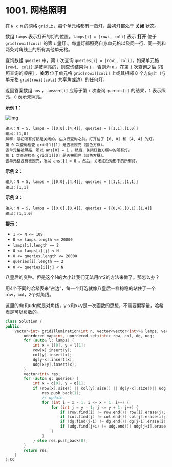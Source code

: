 # 1001. 网格照明

在 `N x N` 的网格 `grid` 上，每个单元格都有一盏灯，最初灯都处于 **关闭** 状态。

数组 `lamps` 表示打开的灯的位置。`lamps[i] = [rowi, coli]` 表示 **打开** 位于 `grid[rowi][coli]` 的第 `i` 盏灯 。每盏灯都照亮自身单元格以及同一行、同一列和两条对角线上的所有其他单元格。

查询数组 `queries` 中，第 `i` 次查询 `queries[i] = [rowi, coli]`，如果单元格 `[rowi, coli]` 是被照亮的，则查询结果为 `1` ，否则为 `0` 。在第 `i` 次查询之后 \[按照查询的顺序] ，**关闭** 位于单元格 `grid[rowi][coli]` 上或其相邻 8 个方向上（与单元格 `grid[rowi][coli]` 共享角或边）的任何灯。

返回答案数组 `ans` ， `answer[i]` 应等于第 `i` 次查询 `queries[i]` 的结果，`1` 表示照亮，`0` 表示未照亮。

**示例 1：**

![img](https://assets.leetcode.com/uploads/2020/08/19/illu\_1.jpg)

```
输入：N = 5, lamps = [[0,0],[4,4]], queries = [[1,1],[1,0]]
输出：[1,0]
解释：最初所有灯都是关闭的。在执行查询之前，打开位于 [0, 0] 和 [4, 4] 的灯。
第 0 次查询检查 grid[1][1] 是否被照亮（蓝色方框）。
该单元格被照亮，所以 ans[0] = 1 。然后，关闭红色方框中的所有灯。​
第 1 次查询检查 grid[1][0] 是否被照亮（蓝色方框）。
该单元格没有被照亮，所以 ans[1] = 0 。然后，关闭红色矩形中的所有灯。
```

**示例 2：**

```
输入：N = 5, lamps = [[0,0],[4,4]], queries = [[1,1],[1,1]]
输出：[1,1]
```

**示例 3：**

```
输入：N = 5, lamps = [[0,0],[0,4]], queries = [[0,4],[0,1],[1,4]]
输出：[1,1,0]
```

**提示：**

* `1 <= N <= 109`
* `0 <= lamps.length <= 20000`
* `lamps[i].length == 2`
* `0 <= lamps[i][j] < N`
* `0 <= queries.length <= 20000`
* `queries[i].length == 2`
* `0 <= queries[i][j] < N`

八皇后的变种。但是这个N的大小让我们无法用n^2的方法来做了。那怎么办？

用4个不同的哈希表来“占边”，每一个灯泡就像八皇后一样稳稳的站住了一个row，col，2个对角线。

这里的dg和udg就是对角线，y-x和x+y是一次函数的思想，不需要偏移量，哈希表是可以负数的。

```cpp
class Solution {
public:
    vector<int> gridIllumination(int n, vector<vector<int>>& lamps, vector<vector<int>>& queries) {
        unordered_map<int, unordered_set<int>> row, col, dg, udg;
        for (auto& l: lamps) {
            int x = l[0], y = l[1];
            row[x].insert(y);
            col[y].insert(x);
            dg[y-x].insert(x);
            udg[x+y].insert(x);
        }
        vector<int> res;
        for (auto& q: queries) {
            int x = q[0], y = q[1];
            if (row[x].size() || col[y].size() || dg[y-x].size()|| udg[x+y].size()) {
                res.push_back(1);
                // update
                for (int i = x - 1; i <= x + 1; i++) {
                    for (int j = y - 1; j <= y + 1; j++) {
                        if (row.find(i) != row.end()) row[i].erase(j);
                        if (col.find(j) != col.end()) col[j].erase(i);
                        if (dg.find(j-i) != dg.end()) dg[j-i].erase(i);
                        if (udg.find(j+i) != udg.end()) udg[j+i].erase(i);
                    }
                }
            } else res.push_back(0);
        }
        return res;
    }
};CC
```

